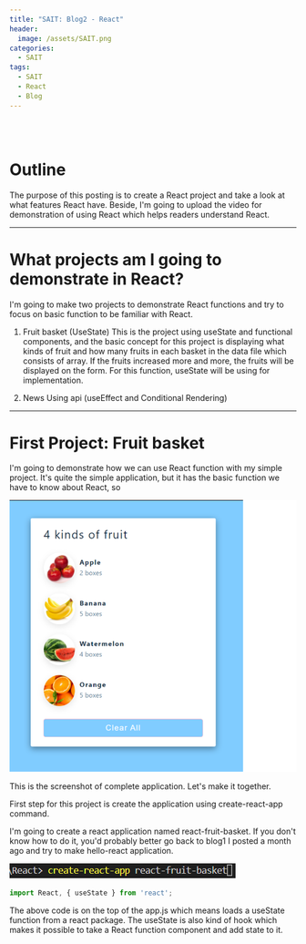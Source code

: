 ```yaml
---
title: "SAIT: Blog2 - React"
header:
  image: /assets/SAIT.png
categories:
  - SAIT
tags:
  - SAIT
  - React
  - Blog
---
```


<br>
<br>

# Outline  
The purpose of this posting is to create a React project and take a look at what features React have. Beside, I'm going to upload the video for demonstration of using React which helps readers understand React.  

---  

# What projects am I going to demonstrate in React?  
I'm going to make two projects to demonstrate React functions and try to focus on basic function to be familiar with React.  

1. Fruit basket  (UseState)
  This is the project using useState and functional components, and the basic concept for this project is displaying what kinds of fruit and how many fruits in each basket in the data file which consists of array. If the fruits increased more and more, the fruits will be displayed on the form. For this function, useState will be using for implementation.

2. News Using api (useEffect and Conditional Rendering)

---  

# First Project: Fruit basket   
I'm going to demonstrate how we can use React function with my simple project. It's quite the simple application, but it has the basic function we have to know about React, so  

<img src="/assets/app_fruit.png" alt="fruit" width="600"/> 

This is the screenshot of complete application. Let's make it together. 
   
First step for this project is create the application using create-react-app command.   

I'm going to create a react application named react-fruit-basket. If you don't know how to do it, you'd probably better go back to blog1 I posted a month ago and try to make hello-react application.

<img src="/assets/createProjectCommand.png" alt="create-project" />    
 


```js
import React, { useState } from 'react';
```   
The above code is on the top of the app.js which means loads a useState function from a react package. The useState is also kind of hook which makes it possible to take a React function component and add state to it. 